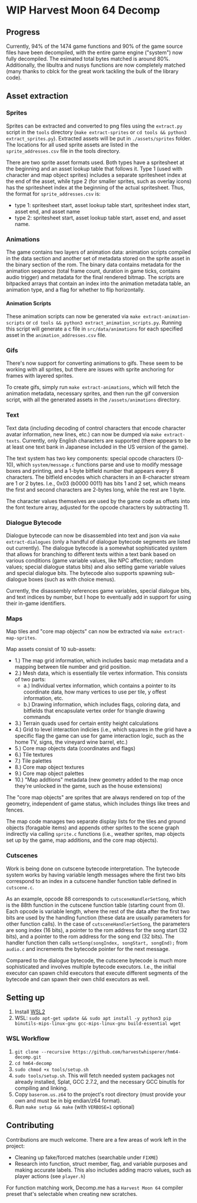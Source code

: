 # WIP Harvest Moon 64 Decomp

## Progress

Currently, 94% of the 1474 game functions and 90% of the game source files have been decompiled, with the entire game engine ("system") now fully decompiled. The esimated total bytes matched is around 80%. Additionally, the libultra and nusys functions are now completely matched (many thanks to cblck for the great work tackling the bulk of the library code).

## Asset extraction

### Sprites

Sprites can be extracted and converted to png files using the `extract.py` script in the `tools` directory (`make extract-sprites` or `cd tools && python3 extract_sprites.py`). Extracted assets will be put in `./assets/sprites` folder. The locations for all used sprite assets are listed in the `sprite_addresses.csv` file in the tools directory.

There are two sprite asset formats used. Both types have a spritesheet at the beginning and an asset lookup table that follows it. Type 1 (used with character and map object sprites) includes a separate spritesheet index at the end of the asset, while type 2 (for smaller sprites, such as overlay icons) has the spritesheet index at the beginning of the actual spritesheet. Thus, the format for `sprite_addresses.csv` is: 
- type 1: spritesheet start, asset lookup table start, spritesheet index start, asset end, and asset name
- type 2: spritesheet start, asset lookup table start, asset end, and asset name.

### Animations

The game contains two layers of animation data: animation scripts compiled in the data section and another set of metadata stored on the sprite asset in the binary section of the rom. The binary data contains metadata for the animation sequence (total frame count, duration in game ticks, contains audio trigger) and metadata for the final rendered bitmap. The scripts are bitpacked arrays that contain an index into the animation metadata table, an animation type, and a flag for whether to flip horizontally.

#### Animation Scripts
 
These animation scripts can now be generated via `make extract-animation-scripts` or `cd tools && python3 extract_animation_scripts.py`. Running this script will generate a c file in `src/data/animations` for each specified asset in the `animation_addresses.csv` file. 

### Gifs

There's now support for converting animations to gifs. These seem to be working with all sprites, but there are issues with sprite anchoring for frames with layered sprites.

To create gifs, simply run `make extract-animations`, which will fetch the animation metadata, necessary sprites, and then run the gif conversion script, with all the generated assets in the `/assets/animations` directory. 

### Text

Text data (including decoding of control characters that encode character avatar information, new lines, etc.) can now be dumped via `make extract-texts`. Currently, only English characters are supported (there appears to be at least one text bank in Japanese included in the US version of the game).

The text system has two key components: special opcode characters (0-10), which `system/message.c` functions parse and use to modify message boxes and printing, and a 1-byte bitfield number that appears every 8 characters. The bitfield encodes which characters in an 8-character stream are 1 or 2 bytes. I.e., 0x03 (b0000 0011) has bits 1 and 2 set, which means the first and second characters are 2-bytes long, while the rest are 1 byte.

The character values themselves are used by the game code as offsets into the font texture array, adjusted for the opcode characters by subtracting 11. 

### Dialogue Bytecode

Dialogue bytecode can now be disassembled into text and json via `make extract-dialogues` (only a handful of dialogue bytecode segments are listed out currently). The dialogue bytecode is a somewhat sophisticated system that allows for branching to different texts within a text bank based on various conditions (game variable values, like NPC affection; random values; special dialogue status bits) and also setting game variable values and special dialogue bits. The bytecode also supports spawning sub-dialogue boxes (such as with choice menus).

Currently, the disassembly references game variables, special dialogue bits, and text indices by number, but I hope to eventually add in support for using their in-game identifiers.

### Maps

Map tiles and "core map objects" can now be extracted via `make extract-map-sprites`. 

Map assets consist of 10 sub-assets:
- 1.) The map grid information, which includes basic map metadata and a mapping between tile number and grid position.
- 2.) Mesh data, which is essentially tile vertex information. This consists of two parts:
    - a.) Individual vertex information, which contains a pointer to its coordinate data, how many vertices to use per tile, y offest information, etc.
    - b.) Drawing information, which includes flags, coloring data, and bitfields that encapsulate vertex order for triangle drawing commands
- 3.) Terrain quads used for certain entity height calculations
- 4.) Grid to level interaction indicies (i.e., which squares in the grid have a specific flag the game can use for game interaction logic, such as the home TV, signs, the vineyard wine barrel, etc.)
- 5.) Core map objects data (coordinates and flags)
- 6.) Tile textures
- 7.) Tile palettes
- 8.) Core map object textures
- 9.) Core map object palettes
- 10.) "Map addtions" metadata (new geometry added to the map once they're unlocked in the game, such as the house extensions)

The "core map objects" are sprites that are always rendered on top of the geometry, independent of game status, which includes things like trees and fences. 

The map code manages two separate display lists for the tiles and ground objects (foragable items) and appends other sprites to the scene graph indirectly via calling `sprite.c` functions (i.e., weather sprites, map objects set up by the game, map additions, and the core map objects).

### Cutscenes

Work is being done on cutscene bytecode interpretation. The bytecode system works by having variable length messages where the first two bits correspond to an index in a cutscene handler function table defined in `cutscene.c`. 

As an example, opcode 88 corresponds to `cutsceneHandlerSetSong`, which is the 88th function in the cutscene function table (starting count from 0). Each opcode is variable length, where the rest of the data after the first two bits are used by the handlng function (these data are usually parameters for other function calls). In the case of `cutsceneHandlerSetSong`, the parameters are song index (16 bits), a pointer to the rom address for the song start (32 bits), and a pointer to the rom address for the song end (32 bits). The handler function then calls `setSong(songIndex, songStart, songEnd);` from `audio.c` and increments the bytecode pointer for the next message.

Compared to the dialogue bytecode, the cutscene bytecode is much more sophisticated and involves multiple bytecode executors. I.e., the initial executor can spawn child executors that execute different segments of the bytecode and can spawn their own child executors as well.

## Setting up
1. Install [WSL2](https://learn.microsoft.com/en-us/windows/wsl/install)
1. WSL: `sudo apt-get update && sudo apt install -y python3 pip binutils-mips-linux-gnu gcc-mips-linux-gnu build-essential wget`

### WSL Workflow
1. `git clone --recursive https://github.com/harvestwhisperer/hm64-decomp.git`
1. `cd hm64-decomp`
1. `sudo chmod +x tools/setup.sh`
1. `sudo tools/setup.sh`. This will fetch needed system packages not already installed, Splat, GCC 2.7.2, and the necessary GCC binutils for compiling and linking.
1. Copy `baserom.us.z64` to the project's root directory (must provide your own and must be in big endian/z64 format).
1. Run `make setup && make` (with `VERBOSE=1` optional)

## Contributing

Contributions are much welcome. There are a few areas of work left in the project:
- Cleaning up fake/forced matches (searchable under `FIXME`)
- Research into function, struct member, flag, and variable purposes and making accurate labels. This also includes adding macro values, such as player actions (see `player.h`)

For function matching work, Decomp.me has a `Harvest Moon 64` compiler preset that's selectable when creating new scratches.
